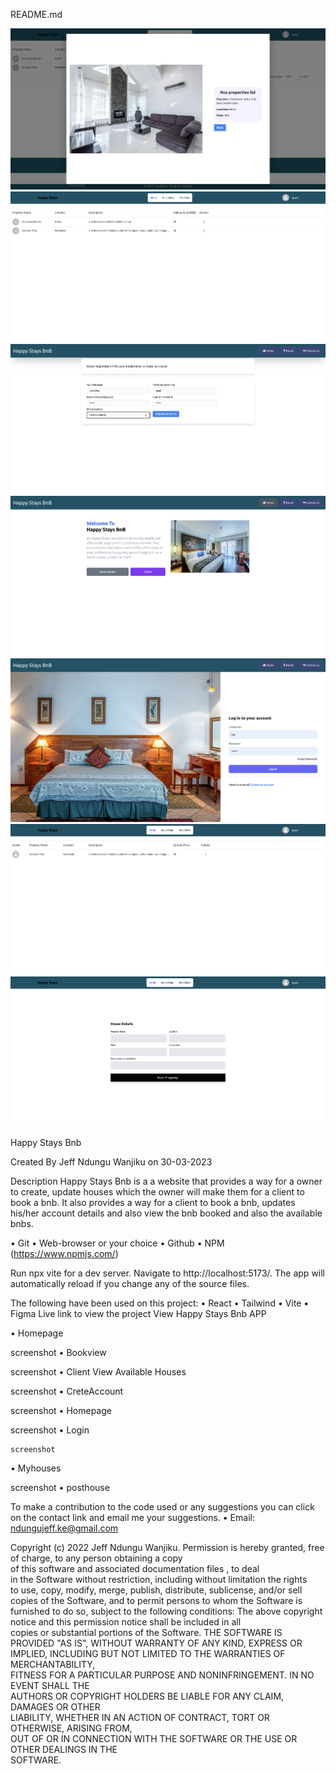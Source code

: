 README.md

![alt text](./images/Bookview.png)
![alt text](./images/Client%20view%20Available%20bnb.png)
![alt text](./images/CreteAccount.png)
![alt text](./images/Homepage.png)
![alt text](./images/Login.png)
![alt text](./images/Myhouses.png)
![alt text](./images/posthouse.png)


Happy Stays Bnb

Created By Jeff Ndungu Wanjiku on 30-03-2023

Description
Happy Stays Bnb is a a website that provides a way for a owner to create, update houses which the owner will make them for a client to book a bnb. It also provides a way for a client to book a bnb, updates his/her account details and also view the bnb booked and also the available bnbs.

<!-- Setup Requirements -->
• Git
• Web-browser or your choice
• Github
• NPM (https://www.npmjs.com/)

<!-- Development server -->
Run npx vite for a dev server. Navigate to http://localhost:5173/. The app will automatically reload if you change any of the source files.

<!-- Technologies Used -->
The following have been used on this project:
• React
• Tailwind
• Vite
• Figma
Live link to view the project View Happy Stays Bnb APP
<!-- Screenshots Of the Figma Design -->
• Homepage
   
   screenshot
• Bookview
   
   screenshot
• Client View Available Houses
   
   screenshot
• CreteAccount
   
   screenshot
• Homepage
   
   screenshot
• Login
   
    screenshot
• Myhouses

 screenshot
• posthouse
   
To make a contribution to the code used or any suggestions you can click on the contact link and email me your suggestions.
• Email: ndungujeff.ke@gmail.com
<!-- License -->
Copyright (c) 2022 Jeff Ndungu Wanjiku.
Permission is hereby granted, free of charge, to any person obtaining a copy  
of this software and associated documentation files , to deal  
in the Software without restriction, including without limitation the rights  
to use, copy, modify, merge, publish, distribute, sublicense, and/or sell  
copies of the Software, and to permit persons to whom the Software is  
furnished to do so, subject to the following conditions:
The above copyright notice and this permission notice shall be included in all  
copies or substantial portions of the Software.
THE SOFTWARE IS PROVIDED "AS IS", WITHOUT WARRANTY OF ANY KIND, EXPRESS OR  
IMPLIED, INCLUDING BUT NOT LIMITED TO THE WARRANTIES OF MERCHANTABILITY,  
FITNESS FOR A PARTICULAR PURPOSE AND NONINFRINGEMENT. IN NO EVENT SHALL THE  
AUTHORS OR COPYRIGHT HOLDERS BE LIABLE FOR ANY CLAIM, DAMAGES OR OTHER  
LIABILITY, WHETHER IN AN ACTION OF CONTRACT, TORT OR OTHERWISE, ARISING FROM,  
OUT OF OR IN CONNECTION WITH THE SOFTWARE OR THE USE OR OTHER DEALINGS IN THE  
SOFTWARE.